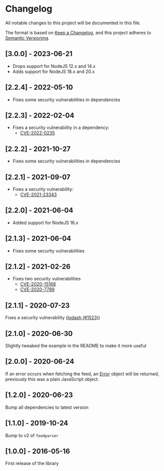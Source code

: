 # Changelog
All notable changes to this project will be documented in this file.

The format is based on [Keep a Changelog](https://keepachangelog.com/en/1.0.0/),
and this project adheres to
[Semantic Versioning](https://semver.org/spec/v2.0.0.html).

## [3.0.0] - 2023-06-21
* Drops support for NodeJS 12.x and 14.x
* Adds support for NodeJS 18.x and 20.x

## [2.2.4] - 2022-05-10
* Fixes some security vulnerabilities in dependencies

## [2.2.3] - 2022-02-04
* Fixes a security vulnerability in a dependency:
    * [CVE-2022-0235](https://github.com/advisories/GHSA-r683-j2x4-v87g)

## [2.2.2] - 2021-10-27
* Fixes some security vulnerabilities in dependencies

## [2.2.1] - 2021-09-07
* Fixes a security vulnerability:
    * [CVE-2021-23343](https://github.com/advisories/GHSA-hj48-42vr-x3v9)

## [2.2.0] - 2021-06-04
* Added support for NodeJS 16.x

## [2.1.3] - 2021-06-04
* Fixes some security vulnerabilities

## [2.1.2] - 2021-02-26
* Fixes two security vulnerabilities
    * [CVE-2020-15168](https://github.com/advisories/GHSA-w7rc-rwvf-8q5r)
    * [CVE-2020-7789](https://github.com/advisories/GHSA-5fw9-fq32-wv5p)

## [2.1.1] - 2020-07-23
Fixes a security vulnerability
([lodash (#1523)](https://www.npmjs.com/advisories/1523))

## [2.1.0] - 2020-06-30
Slightly tweaked the example in the README to make it more useful

## [2.0.0] - 2020-06-24
If an error occurs when fetching the feed, an
[Error](https://developer.mozilla.org/en-US/docs/Web/JavaScript/Reference/Global_Objects/Error)
object will be returned, previously this was a plain JavaScript object.

## [1.2.0] - 2020-06-23
Bump all dependencies to latest version

## [1.1.0] - 2019-10-24
Bump to v2 of `feedparser`

## [1.0.0] - 2016-05-16
First release of the library

